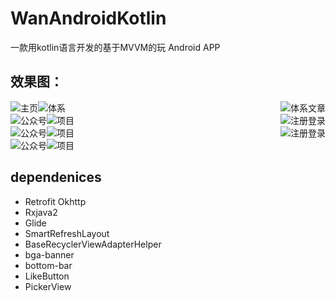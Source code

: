 # WanAndroidKotlin
一款用kotlin语言开发的基于MVVM的玩 Android APP

## 效果图：
<div>
  <img src="https://github.com/Yuongzw/WanAndroidKotlin/blob/master/image/首页.png" style="float: left;display: inline-block;" alt="主页"/>
  <img src="https://github.com/Yuongzw/WanAndroidKotlin/blob/master/image/体系.png"float: right;display: inline-block;" alt="体系"/>
  <img src="https://github.com/Yuongzw/WanAndroidKotlin/blob/master/image/体系文章.png" style="float: right;display: inline-block;" alt="体系文章"/>
</div>
<div>
  <img src="https://github.com/Yuongzw/WanAndroidKotlin/blob/master/image/公众号.png" style="float: left;display: inline-block;" alt="公众号"/>
  <img src="https://github.com/Yuongzw/WanAndroidKotlin/blob/master/image/项目.png"float: right;display: inline-block;" alt="项目"/>
  <img src="https://github.com/Yuongzw/WanAndroidKotlin/blob/master/image/注册登录.png" style="float: right;display: inline-block;" alt="注册登录"/>
</div>
<div>
  <img src="https://github.com/Yuongzw/WanAndroidKotlin/blob/master/image/搜索.png" style="float: left;display: inline-block;" alt="公众号"/>
  <img src="https://github.com/Yuongzw/WanAndroidKotlin/blob/master/image/搜索结果.png"float: right;display: inline-block;" alt="项目"/>
  <img src="https://github.com/Yuongzw/WanAndroidKotlin/blob/master/image/我的收藏.png" style="float: right;display: inline-block;" alt="注册登录"/>
</div>
                                                                                                                                          <div>
  <img src="https://github.com/Yuongzw/WanAndroidKotlin/blob/master/image/未完成清单.png" style="float: left;display: inline-block;" alt="公众号"/>
  <img src="https://github.com/Yuongzw/WanAndroidKotlin/blob/master/image/已完成清单.png"float: right;display: inline-block;" alt="项目"/>
</div>

## dependenices
<ul>
<li>Retrofit Okhttp</li>
<li>Rxjava2</li>
<li>Glide</li>
<li>SmartRefreshLayout</li>
<li>BaseRecyclerViewAdapterHelper</li>
<li>bga-banner</li>
<li>bottom-bar</li>
<li>LikeButton</li>
<li>PickerView</li>
</ul
